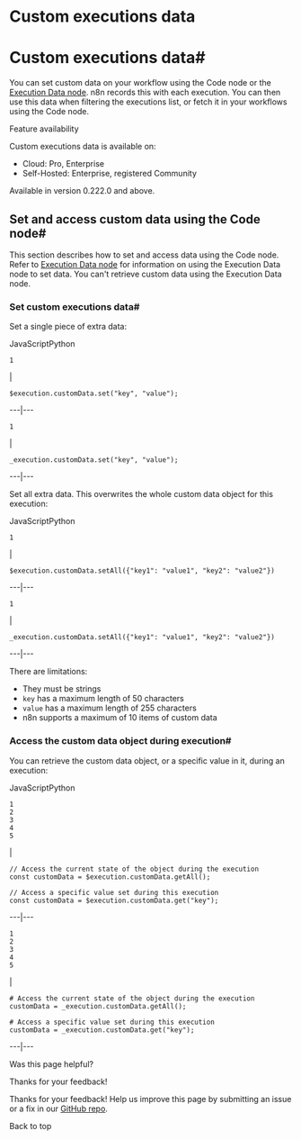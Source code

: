 # Custom executions data

[ ](https://github.com/n8n-io/n8n-docs/edit/main/docs/workflows/executions/custom-executions-data.md "Edit this page")

# Custom executions data#

You can set custom data on your workflow using the Code node or the [Execution Data node](../../../integrations/builtin/core-nodes/n8n-nodes-base.executiondata/). n8n records this with each execution. You can then use this data when filtering the executions list, or fetch it in your workflows using the Code node.

Feature availability

Custom executions data is available on:

  * Cloud: Pro, Enterprise
  * Self-Hosted: Enterprise, registered Community



Available in version 0.222.0 and above.

## Set and access custom data using the Code node#

This section describes how to set and access data using the Code node. Refer to [Execution Data node](../../../integrations/builtin/core-nodes/n8n-nodes-base.executiondata/) for information on using the Execution Data node to set data. You can't retrieve custom data using the Execution Data node.

### Set custom executions data#

Set a single piece of extra data:

JavaScriptPython
    
    
    1

| 
    
    
    $execution.customData.set("key", "value");
      
  
---|---  
      
    
    1

| 
    
    
    _execution.customData.set("key", "value");
      
  
---|---  
  
Set all extra data. This overwrites the whole custom data object for this execution:

JavaScriptPython
    
    
    1

| 
    
    
    $execution.customData.setAll({"key1": "value1", "key2": "value2"})
      
  
---|---  
      
    
    1

| 
    
    
    _execution.customData.setAll({"key1": "value1", "key2": "value2"})
      
  
---|---  
  
There are limitations:

  * They must be strings
  * `key` has a maximum length of 50 characters
  * `value` has a maximum length of 255 characters
  * n8n supports a maximum of 10 items of custom data



### Access the custom data object during execution#

You can retrieve the custom data object, or a specific value in it, during an execution:

JavaScriptPython
    
    
    1
    2
    3
    4
    5

| 
    
    
    // Access the current state of the object during the execution
    const customData = $execution.customData.getAll();
    
    // Access a specific value set during this execution
    const customData = $execution.customData.get("key");
      
  
---|---  
      
    
    1
    2
    3
    4
    5

| 
    
    
    # Access the current state of the object during the execution
    customData = _execution.customData.getAll();
    
    # Access a specific value set during this execution
    customData = _execution.customData.get("key");
      
  
---|---  
  
Was this page helpful? 

Thanks for your feedback! 

Thanks for your feedback! Help us improve this page by submitting an issue or a fix in our [GitHub repo](https://github.com/n8n-io/n8n-docs). 

Back to top 
